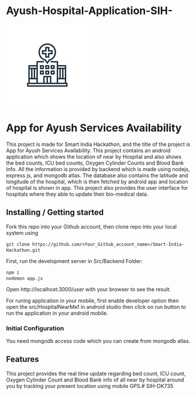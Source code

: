 ﻿# Ayush-Hospital-Application-SIH-

![Logo of the project](https://github.com/Abhinav200207/SIH-DK735/blob/main/splashscreen.png)

# App for Ayush Services Availability

This project is made for Smart India Hackathon, and the title of the project
is App for Ayush Services Availability. This project contains an android application
which shows the location of near by Hospital and also shows the bed counts, ICU
bed counts, Oxygen Cylinder Counts and Blood Bank Info. All the information is
provided by backend which is made using nodejs, express js, and mongodb atlas.
The database also contains the latitude and longitude of the hospital, which is
then fetched by android app and location of hospital is shown in app.
This project also provides the user interface for hospitals where they able to 
update their bio-medical data.


## Installing / Getting started

Fork this repo into your Github account, then clone repo into your local system using


```shell
git clone https://github.com/<Your_Github_account_name>/Smart-India-Hackathon.git
```

First, run the development server in Src/Backend Folder:

```shell
npm i
nodemon app.js
```

Open http://localhost:3000/user with your browser to see the result.

For runing application in your mobile, first enable developer option
then open the src/HospitalNearMe1 in android studio then click on run 
button to run the application in your android mobile.

### Initial Configuration

You need mongodb access code which you can create from mongodb atlas.

## Features

This project provides the real time update regarding bed count, ICU count,
Oxygen Cylinder Count and Blood Bank info of all near by hospital around you
by tracking your present location using mobile GPS.# SIH-DK735
